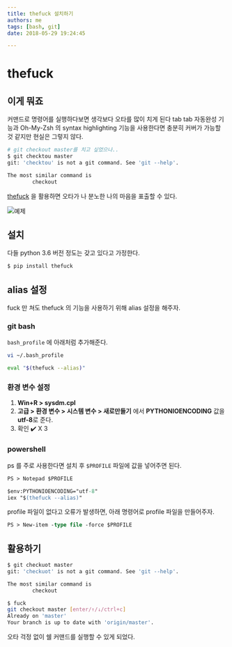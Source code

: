 ```yaml
---
title: thefuck 설치하기
authors: me
tags: [bash, git]
date: 2018-05-29 19:24:45

---
```


# thefuck

## 이게 뭐죠

커맨드로 명령어를 실행하다보면 생각보다 오타를 많이 치게 된다
tab tab 자동완성 기능과 Oh-My-Zsh 의 syntax highlighting 기능을 사용한다면 충분히 커버가 가능할 것 같지만 현실은 그렇지 않다.

```bash
# git checkout master를 치고 싶었으나..
$ git checktou master
git: 'checktou' is not a git command. See 'git --help'.

The most similar command is
        checkout
```

[thefuck](https://github.com/nvbn/thefuck) 을 활용하면 오타가 나 분노한 나의 마음을 표출할 수 있다.

![예제](https://raw.githubusercontent.com/nvbn/thefuck/master/example.gif)

## 설치

다들 python 3.6 버전 정도는 갖고 있다고 가정한다.

```bash
$ pip install thefuck
```

## alias 설정

fuck 만 쳐도 thefuck 의 기능을 사용하기 위해 alias 설정을 해주자.

### git bash

`bash_profile` 에 아래처럼 추가해준다.

```bash
vi ~/.bash_profile

eval "$(thefuck --alias)"
```

### 환경 변수 설정

1. **Win+R > sysdm.cpl**
2. **고급 > 환경 변수 > 시스템 변수 > 새로만들기** 에서 **PYTHONIOENCODING** 값을 **utf-8**로 준다.
3. 확인 ✔️ X 3

### powershell

ps 를 주로 사용한다면 설치 후 `$PROFILE` 파일에 값을 넣어주면 된다.

```ps
PS > Notepad $PROFILE

$env:PYTHONIOENCODING="utf-8"
iex "$(thefuck --alias)"
```

profile 파일이 없다고 오류가 발생하면, 아래 명령어로 profile 파일을 만들어주자.

```ps
PS > New-item -type file -force $PROFILE
```

## 활용하기

```bash
$ git checkuot master
git: 'checkuot' is not a git command. See 'git --help'.

The most similar command is
        checkout

$ fuck
git checkout master [enter/↑/↓/ctrl+c]
Already on 'master'
Your branch is up to date with 'origin/master'.
```

오타 걱정 없이 쉘 커맨드를 실행할 수 있게 되었다.
